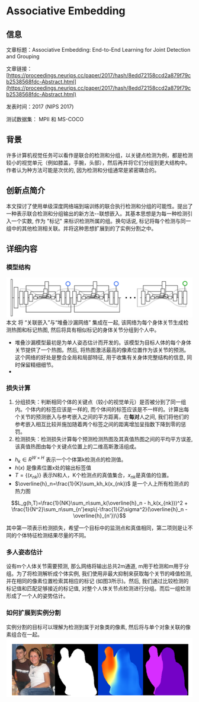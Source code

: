 # Associative Embedding

## 信息

文章标题：Associative Embedding: End-to-End Learning for Joint Detection and Grouping

文章链接：[https://proceedings.neurips.cc/paper/2017/hash/8edd72158ccd2a879f79cb2538568fdc-Abstract.html](https://proceedings.neurips.cc/paper/2017/hash/8edd72158ccd2a879f79cb2538568fdc-Abstract.html)

发表时间：2017  (NIPS 2017)

测试数据集： MPII 和 MS-COCO

## 背景
许多计算机视觉任务可以看作是联合的检测和分组，以关键点检测为例，都是检测较小的视觉单元（例如膝盖，手腕，头部），然后再并将它们分组到更大结构中。作者认为种方法可能是次优的, 因为检测和分组通常是紧密耦合的。

## 创新点简介
本文探讨了使用单级深度网络端到端训练的联合执行检测和分组的可能性。提出了一种表示联合检测和分组输出的新方法--联想嵌入。其基本思想是为每一种检测引入一个实数, 作为 "标记" 来标识检测所属的组。换句话说, 标记将每个检测与同一组中的其他检测相关联。并将这种思想扩展到的了实例分割之中。


## 详细内容

### 模型结构
![](../../../img/article/2022-03-22-20-46-17.png)
本文 将 “关联嵌入”与“堆叠沙漏网络” 集成在一起, 该网络为每个身体关节生成检测热图和标记热图, 然后将具有相似标记的身体关节分组到个人中。

- 堆叠沙漏模型最初是为单人姿态估计而开发的。该模型为目标人体的每个身体关节提供了一个热图。然后, 将热图激活最高的像素位置作为该关节的预测。这个网络的好处是整合全局和局部特征, 用于收集有关身体完整结构的信息, 同时保留精细细节。
- 

### 损失计算
1. 分组损失：判断相同个体的关键点（较小的视觉单元）是否被分到了同一组内。个体内的标签应该是一样的, 而个体间的标签应该是不一样的。计算出每个关节的预测嵌入与参考嵌入之间的平方距离，在**每对**人之间, 我们将他们的参考嵌入相互比较并施加随着两个标签之间的距离增加呈指数下降到零的惩罚。
2. 检测损失：检测损失计算每个预测检测热图及其真值热图之间的平均平方误差, 该真值热图由每个关键点位置上的二维高斯激活组成。
- $h_k \in R^{W\times H}$ 表示一个个体第k检测点的检测值。
- $h(x)$ 是像素位置x处的输出标签值
- $T=\{(x_{nk})\}$ 表示N和人，K个检测点的真值集合，$x_{nk}$是真值的位置。
- $\overline{h}_n=\frac{1}{K}\sum_kh_k(x_{nk})$ 是一个人上所有检测点的热力图

$$L_g(h,T)=\frac{1}{NK}\sum_n\sum_k(\overline{h}_n - h_k(x_{nk}))^2 + \frac{1}{N^2}\sum_n\sum_{n'}exp\{-\frac{1}{2\sigma^2}(\overline{h}_n - \overline{h}_{n'})\}$$

其中第一项表示检测损失，希望一个目标中的监测点和真值相同，第二项则是让不同的个体特征检测结果尽量的不同。


### 多人姿态估计
设有m个人体关节需要预测, 那么网络将输出总共2m通道, m用于检测和m用于分组。为了将检测解析成个体实例, 我们使用非最大抑制来获取每个关节的峰值检测, 并在相同的像素位置检索其相应的标记 (如图3所示)。然后, 我们通过比较检测的标记值和匹配足够接近的标记值, 对整个人体关节点检测进行分组。而后一组检测形成了一个人的姿势估计。

### 如何扩展到实例分割 
实例分割的目标可以理解为检测到属于对象类的像素, 然后将与单个对象关联的像素组合在一起。
![](../../../img/article/2022-03-22-21-09-35.png)
